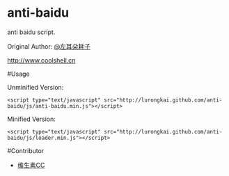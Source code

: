 anti-baidu
==========

anti baidu script.

Original Author: [@左耳朵耗子](http://weibo.com/haoel)

http://www.coolshell.cn

#Usage

Unminified Version:

	<script type="text/javascript" src="http://lurongkai.github.com/anti-baidu/js/anti-baidu.min.js"></script>

Minified Version:
	
	<script type="text/javascript" src="http://lurongkai.github.com/anti-baidu/js/loader.min.js"></script>
	
#Contributor

* [维生素CC](http://weibo.com/fanweixiao)
